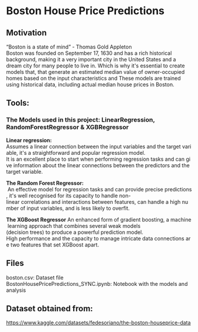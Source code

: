 # Boston House Price Predictions
## Motivation
“Boston is a state of mind” - Thomas Gold Appleton                
Boston was founded on September 17, 1630 and has a rich historical background, making it a very important city in the United States and a dream city for many people to live in.
Which is why it's essential to create models that, that generate an estimated median value of owner-occupied homes based on the input characteristics and 
These models are trained using historical data, including actual median house prices in Boston.


## Tools:
### The Models used in this project: LinearRegression, RandomForestRegressor & XGBRegressor    

<b>Linear regression:</b> Assumes a linear connection between the input variables and the target variable, it's a straightforward and popular regression model.
It is an excellent place to start when performing regression tasks and can give information about the linear connections between the predictors and the target variable.

<b>The Random Forest Regressor: </b> An effective model for regression tasks and can provide precise predictions, it's well recognised for its capacity to handle non-linear correlations and interactions between features, can handle a high number of input variables, and is less likely to overfit.

<b>The XGBoost Regressor</b> An enhanced form of gradient boosting, a machine learning approach that combines several weak models
(decision trees) to produce a powerful prediction model.
High performance and the capacity to manage intricate data connections are two features that set XGBoost apart.


## Files
boston.csv: Dataset file                 
BostonHousePricePredictions_SYNC.ipynb: Notebook with the models and analysis

## Dataset obtained from:
https://www.kaggle.com/datasets/fedesoriano/the-boston-houseprice-data

